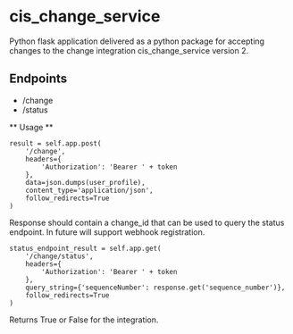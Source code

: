 # cis_change_service

Python flask application delivered as a python package for accepting changes to the change integration cis_change_service version 2.  

## Endpoints

* /change
* /status

** Usage **
```
result = self.app.post(
    '/change',
    headers={
        'Authorization': 'Bearer ' + token
    },
    data=json.dumps(user_profile),
    content_type='application/json',
    follow_redirects=True
)
```
Response should contain a change_id that can be used to query the status endpoint.  In future will support webhook
registration.

```
status_endpoint_result = self.app.get(
    '/change/status',
    headers={
        'Authorization': 'Bearer ' + token
    },
    query_string={'sequenceNumber': response.get('sequence_number')},
    follow_redirects=True
)
```
Returns True or False for the integration.
